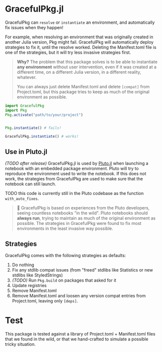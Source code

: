 # GracefulPkg.jl

GracefulPkg can `resolve` or `instantiate` an environment, and automatically fix issues when they happen! 

For example, when resolving an environment that was originally created in another Julia version, Pkg might fail. GracefulPkg will automatically deploy strategies to fix it, until the resolve worked. Deleting the Manifest.toml file is one of the strategies, but it will try less invasive strategies first.

> **Why?**
> The problem that this package solves is to be able to instantiate **any environment** without user intervention, even if it was created at a different time, on a different Julia version, in a different reality, whatever.
> 
> You can always just delete Manifest.toml and delete `[compat]` from Project.toml, but this package tries to keep as much of the original environment as possible.


```julia
import GracefulPkg
import Pkg
Pkg.activate("path/to/your/project")


Pkg.instantiate() # fails!

GracefulPkg.instantiate() # works!
```


## Use in Pluto.jl
*(TODO after release)* GracefulPkg.jl is used by [Pluto.jl](https://plutojl.org/) when launching a notebook with an embedded package environment. Pluto will try to reproduce the environment used to write the notebook. If this does not work, the strategies from GracefulPkg are used to make sure that the notebook can still launch.

TODO this code is currently still in the Pluto codebase as the function `with_auto_fixes`.

> 🙋 GracefulPkg is based on experiences from the Pluto developers, seeing countless notebooks "in the wild". Pluto notebooks should **always run**, trying to maintain as much of the original environment as possible. The strategies in GracefulPkg were found to fix most environments in the least invasive way possible.

## Strategies
GracefulPkg comes with the following strategies as defaults:
1. Do nothing
1. Fix any stdlib compat issues (from "freed" stdlibs like Statistics or new stdlibs like StyledStrings)
1. *(TODO)* Run `Pkg.build` on packages that asked for it
1. Update registries
1. Remove Manifest.toml
1. Remove Manifest.toml and loosen any version compat entries from Project.toml, leaving only `[deps]`.


# Test
This package is tested against a library of Project.toml + Manifest.toml files that we found in the wild, or that we hand-crafted to simulate a possible tricky situation.

